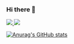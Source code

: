 ### Hi there 👋

<!--
**Limminsik/Limminsik** is a ✨ _special_ ✨ repository because its `README.md` (this file) appears on your GitHub profile.

Here are some ideas to get you started:

- 🔭 I’m currently working on ...
- 🌱 I’m currently learning ...
- 👯 I’m looking to collaborate on ...
- 🤔 I’m looking for help with ...
- 💬 Ask me about ...
- 📫 How to reach me: ...
- 😄 Pronouns: ...
- ⚡ Fun fact: ...
-->

<a href="https://markdong2.tistory.com/" target="_blank"><img src="https://img.shields.io/badge/Tistory-000000?style=flat&logo=Tistory&logoColor=white"/>
<a href="https://markdong2.tistory.com/" target="_blank"><img src="https://img.shields.io/badge/Instagram-E4405F?style=flat&logo=Instagram&logoColor=white"/>

![Anurag's GitHub stats](https://github-readme-stats.vercel.app/api?username=Limminsik&show_icons=true&theme=moltack)
